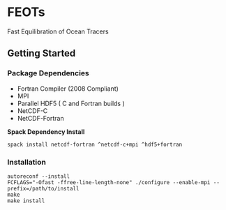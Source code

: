 # FEOTs
Fast Equilibration of Ocean Tracers


## Getting Started

### Package Dependencies
* Fortran Compiler (2008 Compliant)
* MPI
* Parallel HDF5 ( C and Fortran builds )
* NetCDF-C
* NetCDF-Fortran

**Spack Dependency Install**
```
spack install netcdf-fortran ^netcdf-c+mpi ^hdf5+fortran
```

### Installation
```
autoreconf --install
FCFLAGS="-Ofast -ffree-line-length-none" ./configure --enable-mpi --prefix=/path/to/install
make
make install
```
